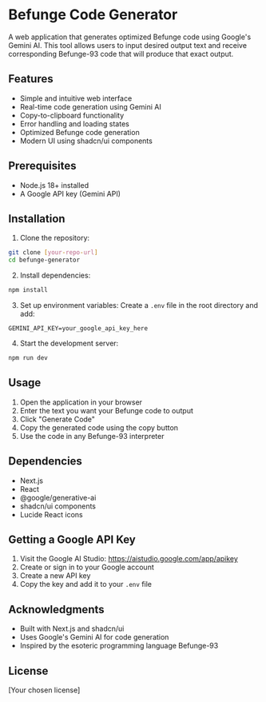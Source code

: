 # Befunge Code Generator

A web application that generates optimized Befunge code using Google's Gemini AI. This tool allows users to input desired output text and receive corresponding Befunge-93 code that will produce that exact output.

## Features

- Simple and intuitive web interface
- Real-time code generation using Gemini AI
- Copy-to-clipboard functionality
- Error handling and loading states
- Optimized Befunge code generation
- Modern UI using shadcn/ui components

## Prerequisites

- Node.js 18+ installed
- A Google API key (Gemini API)

## Installation

1. Clone the repository:

```bash
git clone [your-repo-url]
cd befunge-generator
```

2. Install dependencies:

```bash
npm install
```

3. Set up environment variables:
   Create a `.env` file in the root directory and add:

```env
GEMINI_API_KEY=your_google_api_key_here
```

4. Start the development server:

```bash
npm run dev
```

## Usage

1. Open the application in your browser
2. Enter the text you want your Befunge code to output
3. Click "Generate Code"
4. Copy the generated code using the copy button
5. Use the code in any Befunge-93 interpreter

## Dependencies

- Next.js
- React
- @google/generative-ai
- shadcn/ui components
- Lucide React icons

## Getting a Google API Key

1. Visit the Google AI Studio: https://aistudio.google.com/app/apikey
2. Create or sign in to your Google account
3. Create a new API key
4. Copy the key and add it to your `.env` file

## Acknowledgments

- Built with Next.js and shadcn/ui
- Uses Google's Gemini AI for code generation
- Inspired by the esoteric programming language Befunge-93

## License

[Your chosen license]
